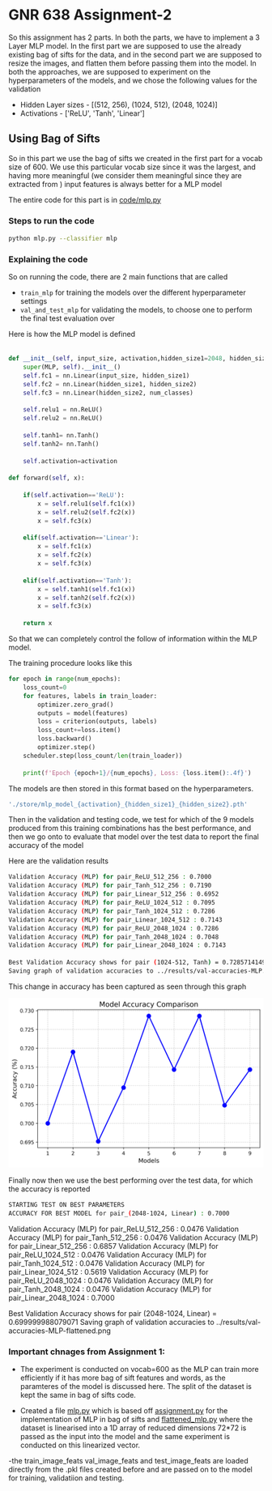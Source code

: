 # GNR 638 Assignment-2

So this assignment has 2 parts. In both the parts, we have to implement a 3 Layer MLP model. In the first part we are supposed to use the already existing bag of sifts for the data, and in the second part we are supposed to resize the images, and flatten them before passing them into the model. In both the approaches, we are supposed to experiment on the hyperparameters of the models, and we chose the following values for the validation

- Hidden Layer sizes - [(512, 256), (1024, 512), (2048, 1024)]
- Activations - ['ReLU', 'Tanh', 'Linear']

## Using Bag of Sifts

So in this part we use the bag of sifts we created in the first part for a vocab size of 600. We use this particular vocab size since it was the largest, and having more meaningful (we consider them meaningful since they are extracted from ) input features is always better for a MLP model

The entire code for this part is in [code/mlp.py](./code/mlp.py)

### Steps to run the code

```bash
python mlp.py --classifier mlp
```

### Explaining the code

So on running the code, there are 2 main functions that are called
- `train_mlp` for training the models over the different hyperparameter settings
- `val_and_test_mlp` for validating the models, to choose one to perform the final test evaluation over

Here is how the MLP model is defined

```python

def __init__(self, input_size, activation,hidden_size1=2048, hidden_size2=1024, num_classes=21):
    super(MLP, self).__init__()
    self.fc1 = nn.Linear(input_size, hidden_size1)
    self.fc2 = nn.Linear(hidden_size1, hidden_size2)
    self.fc3 = nn.Linear(hidden_size2, num_classes)
    
    self.relu1 = nn.ReLU()
    self.relu2 = nn.ReLU()

    self.tanh1= nn.Tanh()
    self.tanh2= nn.Tanh()

    self.activation=activation

def forward(self, x):

    if(self.activation=='ReLU'):
        x = self.relu1(self.fc1(x))
        x = self.relu2(self.fc2(x))
        x = self.fc3(x)
    
    elif(self.activation=='Linear'):
        x = self.fc1(x)
        x = self.fc2(x)
        x = self.fc3(x)
    
    elif(self.activation=='Tanh'):
        x = self.tanh1(self.fc1(x))
        x = self.tanh2(self.fc2(x))
        x = self.fc3(x)

    return x
```

So that we can completely control the follow of information within the MLP model. 

The training procedure looks like this

```python
for epoch in range(num_epochs):
    loss_count=0
    for features, labels in train_loader:
        optimizer.zero_grad()
        outputs = model(features)
        loss = criterion(outputs, labels)
        loss_count+=loss.item()
        loss.backward()
        optimizer.step()
    scheduler.step(loss_count/len(train_loader))

    print(f'Epoch {epoch+1}/{num_epochs}, Loss: {loss.item():.4f}')
```
            

The models are then stored in this format based on the hyperparameters.

```bash
'./store/mlp_model_{activation}_{hidden_size1}_{hidden_size2}.pth'
```

Then in the validation and testing code, we test for which of the 9 models produced from this training combinations has the best performance, and then we go onto to evaluate that model over the test data to report the final accuracy of the model

Here are the validation results

```bash
Validation Accuracy (MLP) for pair_ReLU_512_256 : 0.7000
Validation Accuracy (MLP) for pair_Tanh_512_256 : 0.7190
Validation Accuracy (MLP) for pair_Linear_512_256 : 0.6952
Validation Accuracy (MLP) for pair_ReLU_1024_512 : 0.7095
Validation Accuracy (MLP) for pair_Tanh_1024_512 : 0.7286
Validation Accuracy (MLP) for pair_Linear_1024_512 : 0.7143
Validation Accuracy (MLP) for pair_ReLU_2048_1024 : 0.7286
Validation Accuracy (MLP) for pair_Tanh_2048_1024 : 0.7048
Validation Accuracy (MLP) for pair_Linear_2048_1024 : 0.7143

Best Validation Accuracy shows for pair (1024-512, Tanh) = 0.7285714149475098
Saving graph of validation accuracies to ../results/val-accuracies-MLP.png
```

This change in accuracy has been captured as seen through this graph

![Validation accuracy](./results/val-accuracies-MLP.png)

Finally now then we use the best performing over the test data, for which the accuracy is reported

```bash
STARTING TEST ON BEST PARAMETERS
ACCURACY FOR BEST MODEL for pair_(2048-1024, Linear) : 0.7000
```





Validation Accuracy (MLP) for pair_ReLU_512_256 : 0.0476
Validation Accuracy (MLP) for pair_Tanh_512_256 : 0.0476
Validation Accuracy (MLP) for pair_Linear_512_256 : 0.6857
Validation Accuracy (MLP) for pair_ReLU_1024_512 : 0.0476
Validation Accuracy (MLP) for pair_Tanh_1024_512 : 0.0476
Validation Accuracy (MLP) for pair_Linear_1024_512 : 0.5619
Validation Accuracy (MLP) for pair_ReLU_2048_1024 : 0.0476
Validation Accuracy (MLP) for pair_Tanh_2048_1024 : 0.0476
Validation Accuracy (MLP) for pair_Linear_2048_1024 : 0.7000

Best Validation Accuracy shows for pair (2048-1024, Linear) = 0.699999988079071
Saving graph of validation accuracies to ../results/val-accuracies-MLP-flattened.png  






### Important chnages from Assignment 1:

- The experiment is conducted on vocab=600 as the MLP can train more efficiently if it has more bag of sift features and words, as the paramteres of the model is discussed here. The split of the dataset is kept the same in bag of sifts code.

- Created a file [mlp.py](./code/mlp.py) which is based off [assignment.py](./code/assignment.py) for the implementation of MLP in bag of sifts and [flattened_mlp.py](./code/flattened_mlp.py) where the dataset is linearised into a 1D array of reduced dimensions 72*72 is passed as the input into the model and the same experiment is conducted on this linearized vector.

-the train_image_feats val_image_feats and test_image_feats are loaded directly from the .pkl files created before and are passed on to the model for training, validatiion and testing.

